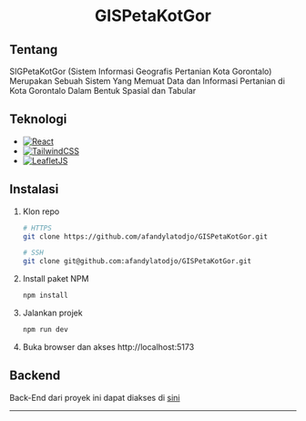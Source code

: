 <div align="center">
    <h1>GISPetaKotGor</h1>
</div>

## Tentang
<p>SIGPetaKotGor (Sistem Informasi Geografis Pertanian Kota Gorontalo) Merupakan Sebuah Sistem Yang Memuat Data dan Informasi Pertanian di Kota Gorontalo Dalam Bentuk Spasial dan Tabular
</p>

## Teknologi
- [![React][React.js]][React-url]
- [![TailwindCSS][TailwindCSS]][TailwindCSS-url]
- [![LeafletJS][LeafletJS]][LeafletJS-url]

## Instalasi
1. Klon repo
    ```sh
    # HTTPS
    git clone https://github.com/afandylatodjo/GISPetaKotGor.git

    # SSH
    git clone git@github.com:afandylatodjo/GISPetaKotGor.git
    ```
2. Install paket NPM
    ```sh
    npm install
    ```
3. Jalankan projek
    ```sh
    npm run dev
    ```
4. Buka browser dan akses http://localhost:5173

## Backend
Back-End dari proyek ini dapat diakses di [sini](https://github.com/afandylatodjo/GISKotGor-BE)

------
[React.js]: https://img.shields.io/badge/React-20232A?style=for-the-badge&logo=react&logoColor=61DAFB
[React-url]: https://reactjs.org/
[TailwindCSS]: https://img.shields.io/badge/TailwindCSS-38B2AC?style=for-the-badge&logo=tailwind-css&logoColor=white
[TailwindCSS-url]: https://tailwindcss.com/
[LeafletJS]: https://img.shields.io/badge/Leaflet-199900?style=for-the-badge&logo=leaflet&logoColor=white
[LeafletJS-url]: https://leafletjs.com/
